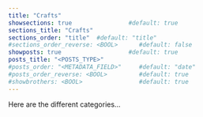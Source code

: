 ```yaml
---
title: "Crafts"
showsections: true                #default: true
sections_title: "Crafts"
sections_order: "title"  #default: "title"
#sections_order_reverse: <BOOL>      #default: false
showposts: true                   #default: true
posts_title: "<POSTS_TYPE>"
#posts_order: "<METADATA_FIELD>"     #default: "date"
#posts_order_reverse: <BOOL>         #default: true
#showbrothers: <BOOL>                #default: true
---
```





<!-- ---
title: "Celtic Crafts"
sections_title: "Crafts"
sections_order: "weight"
#sections_order_reverse: false
posts_title: "Projects"
--- -->



Here are the different categories...




<!-- ---
# Template for projects.
title: "Celtic Crafts"
subtitle: ""
image: "celtic-cross-2-1226573.jpg"
#small_image: "<IMAGE_FILE>"
#small_url: "<URL>"
categories: [ "Crafts" ]
tags: [ "<TAG>" ]
# images_directory: "/images"
#images_static: "false"
#images_copyright: "<COPYRIGHT>"
##For "image" image files:
# (Only required for caption and specific copyrights)
#images:
#- src: "<IMAGE_FILE>"
#  title: "<LEGEND>"
#  copyright: "<COPYRIGHT>"
##For "logo" image files:
#resources:
#- src: "logos/<IMAGE_FILE>"
#  title: "<TOOLTIP>"
--- -->
